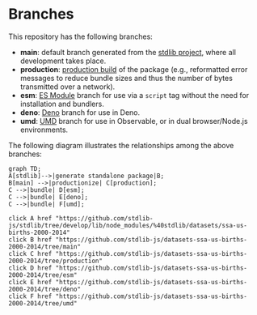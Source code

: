 <!--

@license Apache-2.0

Copyright (c) 2022 The Stdlib Authors.

Licensed under the Apache License, Version 2.0 (the "License");
you may not use this file except in compliance with the License.
You may obtain a copy of the License at

    http://www.apache.org/licenses/LICENSE-2.0

Unless required by applicable law or agreed to in writing, software
distributed under the License is distributed on an "AS IS" BASIS,
WITHOUT WARRANTIES OR CONDITIONS OF ANY KIND, either express or implied.
See the License for the specific language governing permissions and
limitations under the License.

-->

# Branches

This repository has the following branches:

-   **main**: default branch generated from the [stdlib project][stdlib-url], where all development takes place.
-   **production**: [production build][production-url] of the package (e.g., reformatted error messages to reduce bundle sizes and thus the number of bytes transmitted over a network).
-   **esm**: [ES Module][esm-url] branch for use via a `script` tag without the need for installation and bundlers.
-   **deno**: [Deno][deno-url] branch for use in Deno.
-   **umd**: [UMD][umd-url] branch for use in Observable, or in dual browser/Node.js environments.

The following diagram illustrates the relationships among the above branches:

```mermaid
graph TD;
A[stdlib]-->|generate standalone package|B;
B[main] -->|productionize| C[production];
C -->|bundle| D[esm];
C -->|bundle| E[deno];
C -->|bundle| F[umd];

click A href "https://github.com/stdlib-js/stdlib/tree/develop/lib/node_modules/%40stdlib/datasets/ssa-us-births-2000-2014"
click B href "https://github.com/stdlib-js/datasets-ssa-us-births-2000-2014/tree/main"
click C href "https://github.com/stdlib-js/datasets-ssa-us-births-2000-2014/tree/production"
click D href "https://github.com/stdlib-js/datasets-ssa-us-births-2000-2014/tree/esm"
click E href "https://github.com/stdlib-js/datasets-ssa-us-births-2000-2014/tree/deno"
click F href "https://github.com/stdlib-js/datasets-ssa-us-births-2000-2014/tree/umd"
```

[stdlib-url]: https://github.com/stdlib-js/stdlib/tree/develop/lib/node_modules/%40stdlib/datasets/ssa-us-births-2000-2014
[production-url]: https://github.com/stdlib-js/datasets-ssa-us-births-2000-2014/tree/production
[deno-url]: https://github.com/stdlib-js/datasets-ssa-us-births-2000-2014/tree/deno
[umd-url]: https://github.com/stdlib-js/datasets-ssa-us-births-2000-2014/tree/umd
[esm-url]: https://github.com/stdlib-js/datasets-ssa-us-births-2000-2014/tree/esm